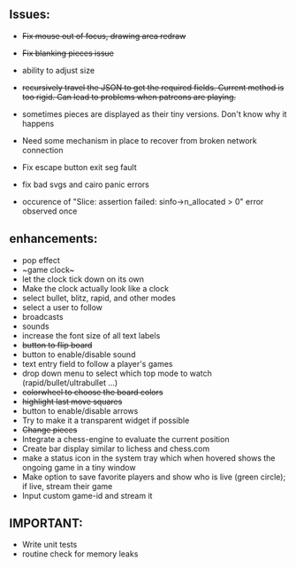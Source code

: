 ## Issues:

* ~~Fix mouse out of focus, drawing area redraw~~
* ~~Fix blanking pieces issue~~
* ability to adjust size
* ~~recursively travel the JSON to get the required fields. Current method is too rigid. Can lead to problems when patreons are playing.~~
* sometimes pieces are displayed as their tiny versions. Don't know why it happens
* Need some mechanism in place to recover from broken network connection
* Fix escape button exit seg fault
* fix bad svgs and cairo panic errors

* occurence of "Slice: assertion failed: sinfo->n_allocated > 0" error observed once

## enhancements:

* pop effect
* ~game clock~
* let the clock tick down on its own
* Make the clock actually look like a clock
* select bullet, blitz, rapid, and other modes
* select a user to follow
* broadcasts
* sounds
* increase the font size of all text labels
* ~~button to flip board~~
* button to enable/disable sound
* text entry field to follow a player's games
* drop down menu to select which top mode to watch (rapid/bullet/ultrabullet ...)
* ~~colorwheel to choose the board colors~~
* ~~highlight last move squares~~
* button to enable/disable arrows
* Try to make it a transparent widget if possible
* ~~Change pieces~~
* Integrate a chess-engine to evaluate the current position
* Create bar display similar to lichess and chess.com
* make a status icon in the system tray which when hovered shows the ongoing game in a tiny window
* Make option to save favorite players and show who is live (green circle); if live, stream their game
* Input custom game-id and stream it

## IMPORTANT:
* Write unit tests
* routine check for memory leaks
